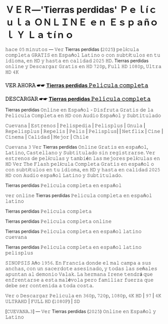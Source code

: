 # ＶＥＲ—'Tierras perdidas' Ｐｅｌíｃｕｌａ ＯＮＬＩＮＥ ｅｎ Ｅｓｐａñｏｌ Ｙ Ｌａｔíｎｏ

𝚑𝚊𝚌𝚎 𝟶𝟻 𝚖𝚒𝚗𝚞𝚝𝚘𝚜 — 𝚅𝚎𝚛 Tierras perdidas (𝟸𝟶𝟸𝟻) 𝚙𝚎𝚕í𝚌𝚞𝚕𝚊 𝚌𝚘𝚖𝚙𝚕𝚎𝚝𝚊 𝙶𝚁𝙰𝚃𝙸𝚂 𝚎𝚗 𝙴𝚜𝚙𝚊ñ𝚘𝚕 𝙻𝚊𝚝𝚒𝚗𝚘 𝚘 𝚌𝚘𝚗 𝚜𝚞𝚋𝚝í𝚝𝚞𝚕𝚘𝚜 𝚎𝚗 𝚝𝚞 𝚒𝚍𝚒𝚘𝚖𝚊, 𝚎𝚗 𝙷𝙳 𝚢 𝚑𝚊𝚜𝚝𝚊 𝚎𝚗 𝚌𝚊𝚕𝚒𝚍𝚊𝚍 𝟸𝟶𝟸𝟻 𝙷𝙳. Tierras perdidas 𝚘𝚗𝚕𝚒𝚗𝚎 𝚢 𝙳𝚎𝚜𝚌𝚊𝚛𝚐𝚊𝚛 𝙶𝚛𝚊𝚝𝚒𝚜 𝚎𝚗 𝙷𝙳 𝟽𝟸𝟶𝚙, 𝙵𝚞𝚕𝚕 𝙷𝙳 𝟷𝟶𝟾𝟶𝚙, 𝚄𝚕𝚝𝚛𝚊 𝙷𝙳 𝟺𝙺

### 𝚅𝙴𝚁 𝙰𝙷𝙾𝚁𝙰 ☛☛ [Tierras perdidas 𝙿𝚎𝚕𝚒𝚌𝚞𝚕𝚊 𝚌𝚘𝚖𝚙𝚕𝚎𝚝𝚊](https://tinyurl.com/3ntp8mj4)

### 𝙳𝙴𝚂𝙲𝙰𝚁𝙶𝙰𝚁 ☛☛ [Tierras perdidas 𝙿𝚎𝚕𝚒𝚌𝚞𝚕𝚊 𝚌𝚘𝚖𝚙𝚕𝚎𝚝𝚊](https://tinyurl.com/3ntp8mj4)

Tierras perdidas 𝙾𝚗𝚕𝚒𝚗𝚎 𝚎𝚗 𝙴𝚜𝚙𝚊ñ𝚘𝚕 - 𝙳𝚒𝚜𝚏𝚛𝚞𝚝𝚊 𝙶𝚛𝚊𝚝𝚒𝚜 𝚍𝚎 𝚕𝚊 𝙿𝚎𝚕𝚒𝚌𝚞𝚕𝚊 𝙲𝚘𝚖𝚙𝚕𝚎𝚝𝚊 𝚎𝚗 𝙷𝙳 𝚌𝚘𝚗 𝙰𝚞𝚍𝚒𝚘 𝙴𝚜𝚙𝚊ñ𝚘𝚕 𝚢 𝚂𝚞𝚋𝚝𝚒𝚝𝚞𝚕𝚊𝚍𝚘

𝙲𝚞𝚎𝚟𝚊𝚗𝚊 | 𝙴𝚜𝚝𝚛𝚎𝚗𝚘𝚜 | 𝙿𝚎𝚕𝚒𝚜𝚙𝚎𝚍𝚒𝚊 | 𝙿𝚎𝚕𝚒𝚜𝚙𝚕𝚞𝚜 | 𝙶𝚗𝚞𝚕𝚊 | 𝚁𝚎𝚙𝚎𝚕𝚒𝚜𝚙𝚕𝚞𝚜 | 𝚁𝚎𝚙𝚎𝚕𝚒𝚜 | 𝙿𝚎𝚕𝚒𝚜 | 𝙿𝚎𝚕𝚒𝚜𝚙𝚕𝚞𝚜| | 𝙽𝚎𝚝𝚏𝚕𝚒𝚡 | 𝙲𝚒𝚗𝚎 | 𝙲𝚒𝚗𝚎𝚖𝚊 | 𝙲𝚊𝚕𝚒𝚍𝚊𝚍 | 𝙼𝚎𝚓𝚘𝚛 | 𝙲𝚑𝚒𝚕𝚎

𝙲𝚞𝚎𝚟𝚊𝚗𝚊 𝟹 𝚅𝚎𝚛 Tierras perdidas 𝙾𝚗𝚕𝚒𝚗𝚎 𝙶𝚛𝚊𝚝𝚒𝚜 𝚎𝚗 𝚎𝚜𝚙𝚊ñ𝚘𝚕, 𝙻𝚊𝚝𝚒𝚗𝚘, 𝙲𝚊𝚜𝚝𝚎𝚕𝚕𝚊𝚗𝚘 𝚢 𝚂𝚞𝚋𝚝𝚒𝚝𝚞𝚕𝚊𝚍𝚘 𝚜𝚒𝚗 𝚛𝚎𝚐𝚒𝚜𝚝𝚛𝚊𝚛𝚜𝚎. 𝚅𝚎𝚛 𝚎𝚜𝚝𝚛𝚎𝚗𝚘𝚜 𝚍𝚎 𝚙𝚎𝚕í𝚌𝚞𝚕𝚊𝚜 𝚢 𝚝𝚊𝚖𝚋𝚒é𝚗 𝚕𝚊𝚜 𝚖𝚎𝚓𝚘𝚛𝚎𝚜 𝚙𝚎𝚕í𝚌𝚞𝚕𝚊𝚜 𝚎𝚗 𝙷𝙳 𝚅𝚎𝚛 𝚃𝚑𝚎 𝙵𝚕𝚊𝚜𝚑 𝚙𝚎𝚕í𝚌𝚞𝚕𝚊 𝙲𝚘𝚖𝚙𝚕𝚎𝚝𝚊 𝙶𝚛𝚊𝚝𝚒𝚜 𝚎𝚗 𝚎𝚜𝚙𝚊ñ𝚘𝚕 𝚘 𝚌𝚘𝚗 𝚜𝚞𝚋𝚝í𝚝𝚞𝚕𝚘𝚜 𝚎𝚗 𝚝𝚞 𝚒𝚍𝚒𝚘𝚖𝚊, 𝚎𝚗 𝙷𝙳 𝚢 𝚑𝚊𝚜𝚝𝚊 𝚎𝚗 𝚌𝚊𝚕𝚒𝚍𝚊𝚍 𝟸𝟶𝟸𝟻 𝙷𝙳 𝚌𝚘𝚗 𝙰𝚞𝚍𝚒𝚘 𝚎𝚜𝚙𝚊ñ𝚘𝚕 𝙻𝚊𝚝𝚒𝚗𝚘 𝚢 𝚂𝚞𝚋𝚝𝚒𝚝𝚞𝚕𝚊𝚍𝚘.

Tierras perdidas 𝙿𝚎𝚕𝚒𝚌𝚞𝚕𝚊 𝚌𝚘𝚖𝚙𝚕𝚎𝚝𝚊 𝚎𝚗 𝚎𝚜𝚙𝚊ñ𝚘𝚕

𝚟𝚎𝚛 𝚘𝚗𝚕𝚒𝚗𝚎 Tierras perdidas 𝙿𝚎𝚕𝚒𝚌𝚞𝚕𝚊 𝚌𝚘𝚖𝚙𝚕𝚎𝚝𝚊 𝚎𝚗 𝚎𝚜𝚙𝚊ñ𝚘𝚕 𝚕𝚊𝚝𝚒𝚗𝚘

Tierras perdidas 𝙿𝚎𝚕𝚒𝚌𝚞𝚕𝚊 𝚌𝚘𝚖𝚙𝚕𝚎𝚝𝚊

Tierras perdidas 𝙿𝚎𝚕𝚒𝚌𝚞𝚕𝚊 𝚌𝚘𝚖𝚙𝚕𝚎𝚝𝚊 𝚘𝚗𝚕𝚒𝚗𝚎

Tierras perdidas 𝙿𝚎𝚕𝚒𝚌𝚞𝚕𝚊 𝚌𝚘𝚖𝚙𝚕𝚎𝚝𝚊 𝚎𝚗 𝚎𝚜𝚙𝚊ñ𝚘𝚕 𝚕𝚊𝚝𝚒𝚗𝚘 𝚌𝚞𝚎𝚟𝚊𝚗𝚊

Tierras perdidas 𝙿𝚎𝚕𝚒𝚌𝚞𝚕𝚊 𝚌𝚘𝚖𝚙𝚕𝚎𝚝𝚊 𝚎𝚗 𝚎𝚜𝚙𝚊ñ𝚘𝚕 𝚕𝚊𝚝𝚒𝚗𝚘 𝚙𝚎𝚕𝚒𝚜𝚙𝚕𝚞𝚜

𝚂𝙸𝙽𝙾𝙿𝚂𝙸𝚂
𝙰ñ𝚘 𝟷𝟿𝟻𝟼. 𝙴𝚗 𝙵𝚛𝚊𝚗𝚌𝚒𝚊 𝚍𝚘𝚗𝚍𝚎 𝚎𝚕 𝚖𝚊𝚕 𝚌𝚊𝚖𝚙𝚊 𝚊 𝚜𝚞𝚜 𝚊𝚗𝚌𝚑𝚊𝚜, 𝚌𝚘𝚗 𝚞𝚗 𝚜𝚊𝚌𝚎𝚛𝚍𝚘𝚝𝚎 𝚊𝚜𝚎𝚜𝚒𝚗𝚊𝚍𝚘, 𝚢 𝚝𝚘𝚍𝚊𝚜 𝚕𝚊𝚜 𝚜𝚎ñ𝚊𝚕𝚎𝚜 𝚊𝚙𝚞𝚗𝚝𝚊𝚗 𝚊𝚕 𝚍𝚎𝚖𝚘𝚗𝚒𝚘 𝚅𝚊𝚕𝚊𝚔. 𝙻𝚊 𝚑𝚎𝚛𝚖𝚊𝚗𝚊 𝙸𝚛𝚎𝚗𝚎 𝚝𝚎𝚗𝚍𝚛á 𝚚𝚞𝚎 𝚎𝚗𝚏𝚛𝚎𝚗𝚝𝚊𝚛𝚜𝚎 𝚊 𝚎𝚜𝚝𝚊 𝚖𝚊𝚕é𝚟𝚘𝚕𝚊 𝚙𝚎𝚛𝚘 𝚏𝚊𝚖𝚒𝚕𝚒𝚊𝚛 𝚏𝚞𝚎𝚛𝚣𝚊 𝚚𝚞𝚎 𝚍𝚎𝚋𝚎 𝚜𝚎𝚛 𝚌𝚘𝚗𝚝𝚎𝚗𝚒𝚍𝚊 𝚊 𝚝𝚘𝚍𝚊 𝚌𝚘𝚜𝚝𝚊.

𝚅𝚎𝚛 𝚘 𝙳𝚎𝚜𝚌𝚊𝚛𝚐𝚊𝚛 𝙿𝚎𝚕𝚒𝚌𝚞𝚕𝚊 𝚎𝚗 𝟹𝟼𝟶𝚙, 𝟽𝟸𝟶𝚙, 𝟷𝟶𝟾𝟶𝚙, 𝟺𝙺 𝙷𝙳 | 𝟿𝟽 | 𝟺𝙺 𝚄𝙻𝚃𝚁𝙰𝙷𝙳 | 𝙵𝚄𝙻𝙻 𝙷𝙳 (𝟷𝟶𝟾𝟶𝙿) | 𝚂𝙳

[𝙲𝚄𝙴𝚅𝙰𝙽𝙰.𝟹] — 𝚅𝚎𝚛 Tierras perdidas (𝟸𝟶𝟸𝟻) 𝙾𝚗𝚕𝚒𝚗𝚎 𝚎𝚗 𝙴𝚜𝚙𝚊ñ𝚘𝚕 𝚢 𝙻𝚊𝚝𝚒𝚗𝚘
